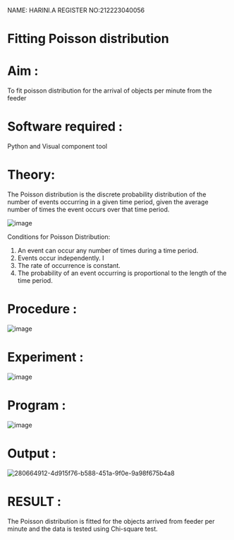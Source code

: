 NAME: HARINI.A
REGISTER NO:212223040056


# Fitting Poisson  distribution
# Aim : 

To fit poisson distribution for the arrival of objects per minute from the feeder
 
# Software required :  

Python and Visual component tool

# Theory:

The Poisson distribution is the discrete probability distribution of the number of events occurring in a given time period, given the average number of times the event occurs over that time period.

![image](https://user-images.githubusercontent.com/104613195/166248326-fd042076-8b0b-40c4-8b11-1d8e8fcb74db.png)

 Conditions for Poisson Distribution:

1. An event can occur any number of times during a time period.
2. Events occur independently. I
3. The rate of occurrence is constant.
4. The probability of an event occurring is proportional to the length of the time period. 
 
# Procedure :

![image](https://user-images.githubusercontent.com/104613195/166251988-d0c53205-6080-4f7b-ae4c-398178586637.png)

# Experiment :

![image](https://user-images.githubusercontent.com/103921593/230282876-f4a5afbf-cac1-4648-a1b0-c78840638a8e.png)

# Program :

![image](https://github.com/harinianand21/Poisson_distribution/assets/145742813/899f8e98-1cfb-48eb-a4b5-89792a3d8031)


# Output : 
![280664912-4d915f76-b588-451a-9f0e-9a98f675b4a8](https://github.com/harinianand21/Poisson_distribution/assets/145742813/dcbf19ee-a32b-4906-ba82-f3cce57c8709)

# RESULT :
The Poisson distribution is fitted for the objects arrived from feeder per minute and the data is tested using Chi-square test.














